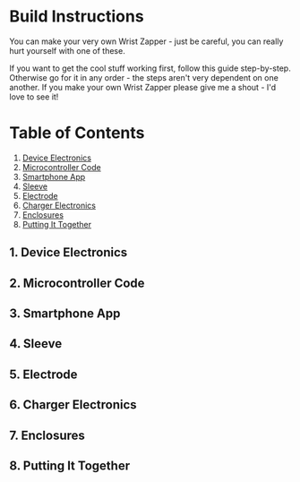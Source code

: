 # Build Instructions

You can make your very own Wrist Zapper - just be careful, you can really hurt yourself with one of these. 

If you want to get the cool stuff working first, follow this guide step-by-step. Otherwise go for it in any order - the steps aren't very dependent on one another. If you make your own Wrist Zapper please give me a shout - I'd love to see it!

# Table of Contents
1. [Device Electronics](#1-device-electronics)
2. [Microcontroller Code](#2-microcontroller-code)
3. [Smartphone App](#3-smartphone-app)
4. [Sleeve](#4-sleeve)
5. [Electrode](#5-electrode)
6. [Charger Electronics](#6-charger-electronics)
7. [Enclosures](#7-enclosures)
8. [Putting It Together](#8-putting-it-together)


## 1. Device Electronics

## 2. Microcontroller Code

## 3. Smartphone App

## 4. Sleeve

## 5. Electrode

## 6. Charger Electronics

## 7. Enclosures

## 8. Putting It Together
